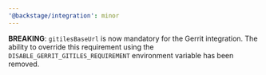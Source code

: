 ```yaml
---
'@backstage/integration': minor
---
```


**BREAKING**: `gitilesBaseUrl` is now mandatory for the Gerrit integration. The
ability to override this requirement using the `DISABLE_GERRIT_GITILES_REQUIREMENT`
environment variable has been removed.
